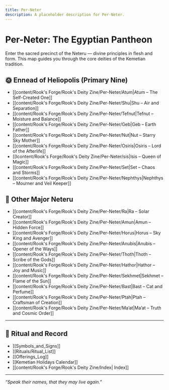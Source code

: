 ```yaml
---
title: Per-Neter
description: A placeholder description for Per-Neter.
---
```


# Per-Neter: The Egyptian Pantheon

Enter the sacred precinct of the Neteru — divine principles in flesh and form. This map guides you through the core deities of the Kemetian tradition.

## 🌞 Ennead of Heliopolis (Primary Nine)
- [[content/Rook's Forge/Rook's Deity Zine/Per-Neter/Atum|Atum – The Self-Created One]]
- [[content/Rook's Forge/Rook's Deity Zine/Per-Neter/Shu|Shu – Air and Separation]]
- [[content/Rook's Forge/Rook's Deity Zine/Per-Neter/Tefnut|Tefnut – Moisture and Balance]]
- [[content/Rook's Forge/Rook's Deity Zine/Per-Neter/Geb|Geb – Earth Father]]
- [[content/Rook's Forge/Rook's Deity Zine/Per-Neter/Nut|Nut – Starry Sky Mother]]
- [[content/Rook's Forge/Rook's Deity Zine/Per-Neter/Osiris|Osiris – Lord of the Afterlife]]
- [[Icontent/Rook's Forge/Rook's Deity Zine/Per-Neter/sis|Isis – Queen of Magic]]
- [[content/Rook's Forge/Rook's Deity Zine/Per-Neter/Set|Set – Chaos and Storms]]
- [[content/Rook's Forge/Rook's Deity Zine/Per-Neter/Nephthys|Nephthys – Mourner and Veil Keeper]]

## 🐾 Other Major Neteru
- [[content/Rook's Forge/Rook's Deity Zine/Per-Neter/Ra|Ra – Solar Creator]]
- [[content/Rook's Forge/Rook's Deity Zine/Per-Neter/Amun|Amun – Hidden Force]]
- [[content/Rook's Forge/Rook's Deity Zine/Per-Neter/Horus|Horus – Sky King and Avenger]]
- [[content/Rook's Forge/Rook's Deity Zine/Per-Neter/Anubis|Anubis – Opener of the Ways]]
- [[content/Rook's Forge/Rook's Deity Zine/Per-Neter/Thoth|Thoth – Scribe of the Gods]]
- [[content/Rook's Forge/Rook's Deity Zine/Per-Neter/Hathor|Hathor – Joy and Music]]
- [[content/Rook's Forge/Rook's Deity Zine/Per-Neter/Sekhmet|Sekhmet – Flame of the Sun]]
- [[content/Rook's Forge/Rook's Deity Zine/Per-Neter/Bast|Bast – Cat and Perfume]]
- [[content/Rook's Forge/Rook's Deity Zine/Per-Neter/Ptah|Ptah – Craftsman of Creation]]
- [[content/Rook's Forge/Rook's Deity Zine/Per-Neter/Ma’at|Ma’at – Truth and Cosmic Order]]

---

## 🏺 Ritual and Record

- [[Symbols_and_Signs]]
- [[Rituals/Ritual_List]]
- [[Offerings_Log]]
- [[Kemetian Holidays Calendar]]
- [[content/Rook's Forge/Rook's Deity Zine/Index| Index]]

---

*“Speak their names, that they may live again.”*
